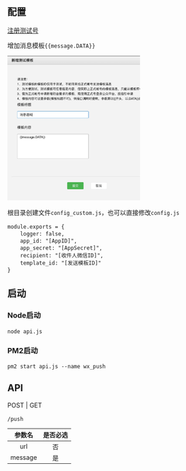 ## 配置
[注册测试号](https://mp.weixin.qq.com/debug/cgi-bin/sandboxinfo?action=showinfo&t=sandbox/index)

增加消息模板`{{message.DATA}}`

<img src="screenshot.jpg" width="300"/>

根目录创建文件`config_custom.js`，也可以直接修改`config.js`

```
module.exports = {
    logger: false,
    app_id: "[AppID]",
    app_secret: "[AppSecret]",
    recipient: "[收件人微信ID]",
    template_id: "[发送模板ID]"
}
```

## 启动
### Node启动

```
node api.js
```

### PM2启动

```
pm2 start api.js --name wx_push
```

## API
POST | GET

```
/push
```
| 参数名 | 是否必选 |
|:-:|:-:|
| url | 否 |
| message | 是 |
